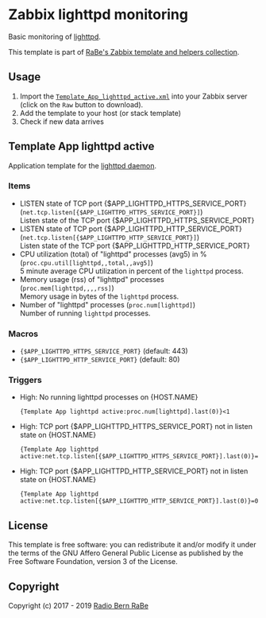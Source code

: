 # Zabbix lighttpd monitoring
Basic monitoring of [lighttpd](https://www.lighttpd.net/).

This template is part of [RaBe's Zabbix template and helpers
collection](https://github.com/radiorabe/rabe-zabbix).

## Usage

1. Import the [`Template_App_lighttpd_active.xml`](Template_App_lighttpd_active.xml)
   into your Zabbix server (click on the `Raw` button to download).
2. Add the template to your host (or stack template)
3. Check if new data arrives

## Template App lighttpd active
Application template for the [lighttpd daemon](https://www.lighttpd.net/).
### Items
* LISTEN state of TCP port {$APP_LIGHTTPD_HTTPS_SERVICE_PORT} (`net.tcp.listen[{$APP_LIGHTTPD_HTTPS_SERVICE_PORT}]`)  
  Listen state of the TCP port {$APP_LIGHTTPD_HTTPS_SERVICE_PORT}
* LISTEN state of TCP port {$APP_LIGHTTPD_HTTP_SERVICE_PORT} (`net.tcp.listen[{$APP_LIGHTTPD_HTTP_SERVICE_PORT}]`)  
  Listen state of the TCP port {$APP_LIGHTTPD_HTTP_SERVICE_PORT}
* CPU utilization (total) of "lighttpd" processes (avg5) in % (`proc.cpu.util[lighttpd,,total,,avg5]`)  
  5 minute average CPU utilization in percent of the `lighttpd` process.
* Memory usage (rss) of "lighttpd" processes (`proc.mem[lighttpd,,,,rss]`)  
  Memory usage in bytes of the `lighttpd` process.
* Number of "lighttpd" processes (`proc.num[lighttpd]`)  
  Number of running `lighttpd` processes.
### Macros
* `{$APP_LIGHTTPD_HTTPS_SERVICE_PORT}` (default: 443)
* `{$APP_LIGHTTPD_HTTP_SERVICE_PORT}` (default: 80)
### Triggers
* High: No running lighttpd processes on {HOST.NAME}
  ```
  {Template App lighttpd active:proc.num[lighttpd].last(0)}<1
  ```
* High: TCP port {$APP_LIGHTTPD_HTTPS_SERVICE_PORT} not in listen state on {HOST.NAME}
  ```
  {Template App lighttpd active:net.tcp.listen[{$APP_LIGHTTPD_HTTPS_SERVICE_PORT}].last(0)}=0
  ```
* High: TCP port {$APP_LIGHTTPD_HTTP_SERVICE_PORT} not in listen state on {HOST.NAME}
  ```
  {Template App lighttpd active:net.tcp.listen[{$APP_LIGHTTPD_HTTP_SERVICE_PORT}].last(0)}=0
  ```

## License
This template is free software: you can redistribute it and/or modify it under
the terms of the GNU Affero General Public License as published by the Free
Software Foundation, version 3 of the License.

## Copyright
Copyright (c) 2017 - 2019 [Radio Bern RaBe](http://www.rabe.ch)
